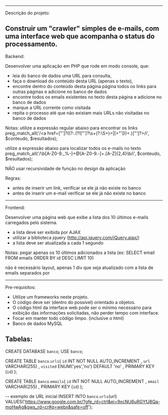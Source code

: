 ---------------------------------
Descrição do projeto:

Construir um "crawler" simples de e-mails, com uma interface web que acompanha o status do processamento.
----------------------------------

Backend:

Desenvolver uma aplicação em PHP que rode em modo console, que:

- leia do banco de dados uma URL para consulta,
- faça o download do conteúdo desta URL (apenas o texto),
- encontre dentro do conteúdo desta página página todos os links para outras páginas e adicione no banco de dados
- encontre todos os emails existentes no texto desta página e adicione no banco de dados
- marque a URL corrente como visitada
- repita o processo até que não existam mais URLs não visitadas no banco de dados


Notas:
 utilize a expressão regular abaixo para encontrar os links
 preg_match_all('/<a href=["\']?((?:.(?!["\']?\s+(?:\S+)=|[>"\']))+.)["\']?>/i', $conteudo, $resultados);
 
 utilize a expressão abaixo para localizar todos os e-mails no texto
 preg_match_all('/\b[A-Z0-9._%-]+@[A-Z0-9.-]+\.[A-Z]{2,4}\b/i', $conteudo, $resultados);

 NÃO usar recursividade de função no design da aplicação

Regras:
 - antes de inserir um link, verificar se ele já não existe no banco
 - antes de inserir um e-mail verificar se ele já não existe no banco


---------------------------------------

Frontend:

Desenvolver uma página web que exibe a lista dos 10 últimos e-mails carregados pelo sistema.

 - a lista deve ser exibida por AJAX
 - utilizar a biblioteca jquery (http://api.jquery.com/jQuery.ajax/)
 - a lista deve ser atualizada a cada 1 segundo


Notas:
 pegar apenas os 10 últimos adicionados a lista (ex: SELECT email FROM emails ORDER BY id DESC LIMIT 10)

 não é necessário layout, apenas 1 div que seja atualizado com a lista de emails separados por <br />
 

-------------------------------------------


Pre-requisitos:
 - Utilize um frameworks neste projeto.
 - O código deve ser (dentro do possível) orientado a objetos.
 - O código html da interface web pode ser o mínimo necessário para exibição das informações solicitadas, não perder tempo com interface.
 - Focar em manter todo código limpo. (inclusive o html)
 - Banco de dados MySQL



Tabelas:
---------------------------------------------
CREATE DATABASE `banco`;
USE `banco`;

CREATE TABLE `banco`.`urls`(
 `id` INT NOT NULL AUTO_INCREMENT ,
 `url` VARCHAR(255) ,
 `visited` ENUM('yes','no') DEFAULT 'no' ,
 PRIMARY KEY (`id`) );

CREATE TABLE `banco`.`emails`(
 `id` INT NOT NULL AUTO_INCREMENT ,
 `email` VARCHAR(255) ,
 PRIMARY KEY (`id`)  );

-- exemplo de URL inicial
INSERT INTO `banco`.`urls`(url) VALUES('https://www.google.com.br/?gfe_rd=ctrl&ei=9xcNU6uRGYfJ8Qa-moHwAg&gws_rd=cr#q=webx&safe=off');
